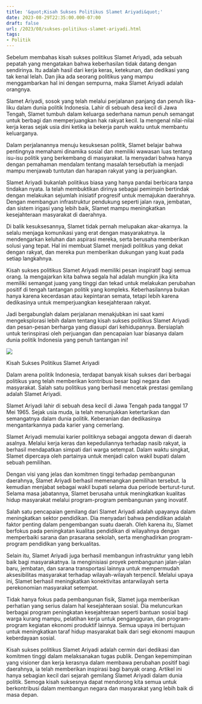 ```yaml
---
title: '&quot;Kisah Sukses Politikus Slamet Ariyadi&quot;'
date: 2023-08-29T22:35:00.000-07:00
draft: false
url: /2023/08/sukses-politikus-slamet-ariyadi.html
tags: 
- Politik
---
```


  

Sebelum membahas kisah sukses politikus Slamet Ariyadi, ada sebuah pepatah yang mengatakan bahwa keberhasilan tidak datang dengan sendirinya. Itu adalah hasil dari kerja keras, ketekunan, dan dedikasi yang tak kenal lelah. Dan jika ada seorang politikus yang mampu menggambarkan hal ini dengan sempurna, maka Slamet Ariyadi adalah orangnya.

  

Slamet Ariyadi, sosok yang telah melalui perjalanan panjang dan penuh lika-liku dalam dunia politik Indonesia. Lahir di sebuah desa kecil di Jawa Tengah, Slamet tumbuh dalam keluarga sederhana namun penuh semangat untuk berbagi dan memperjuangkan hak rakyat kecil. Ia mengenal nilai-nilai kerja keras sejak usia dini ketika ia bekerja paruh waktu untuk membantu keluarganya.

  

Dalam perjalanannya menuju kesuksesan politik, Slamet belajar bahwa pentingnya memahami dinamika sosial dan memiliki wawasan luas tentang isu-isu politik yang berkembang di masyarakat. Ia menyadari bahwa hanya dengan pemahaman mendalam tentang masalah tersebutlah ia menjadi mampu menjawab tuntutan dan harapan rakyat yang ia perjuangkan.

  

Slamet Ariyadi bukanlah politikus biasa yang hanya pandai berbicara tanpa tindakan nyata. Ia telah membuktikan dirinya sebagai pemimpin bertindak dengan melakukan sejumlah inisiatif progresif untuk memajukan daerahnya. Dengan membangun infrastruktur pendukung seperti jalan raya, jembatan, dan sistem irigasi yang lebih baik, Slamet mampu meningkatkan kesejahteraan masyarakat di daerahnya.

  

Di balik kesuksesannya, Slamet tidak pernah melupakan akar-akarnya. Ia selalu menjaga komunikasi yang erat dengan masyarakatnya. Ia mendengarkan keluhan dan aspirasi mereka, serta berusaha memberikan solusi yang tepat. Hal ini membuat Slamet menjadi politikus yang dekat dengan rakyat, dan mereka pun memberikan dukungan yang kuat pada setiap langkahnya.

  

Kisah sukses politikus Slamet Ariyadi memiliki pesan inspiratif bagi semua orang. Ia mengajarkan kita bahwa segala hal adalah mungkin jika kita memiliki semangat juang yang tinggi dan tekad untuk melakukan perubahan positif di tengah tantangan politik yang kompleks. Keberhasilannya bukan hanya karena kecerdasan atau kepintaran semata, tetapi lebih karena dedikasinya untuk memperjuangkan kesejahteraan rakyat.

  

Jadi bergabunglah dalam perjalanan menakjubkan ini saat kami mengeksplorasi lebih dalam tentang kisah sukses politikus Slamet Ariyadi dan pesan-pesan berharga yang diasupi dari kehidupannya. Bersiaplah untuk terinspirasi oleh perjuangan dan pencapaian luar biasanya dalam dunia politik Indonesia yang penuh tantangan ini!

  

![](https://nusantaranews.co/assets/uploads/2021/02/Ariyadi.jpg)

  

Kisah Sukses Politikus Slamet Ariyadi

  

Dalam arena politik Indonesia, terdapat banyak kisah sukses dari berbagai politikus yang telah memberikan kontribusi besar bagi negara dan masyarakat. Salah satu politikus yang berhasil mencetak prestasi gemilang adalah Slamet Ariyadi.

  

Slamet Ariyadi lahir di sebuah desa kecil di Jawa Tengah pada tanggal 17 Mei 1965. Sejak usia muda, ia telah menunjukkan ketertarikan dan semangatnya dalam dunia politik. Keberanian dan dedikasinya mengantarkannya pada karier yang cemerlang.

  

Slamet Ariyadi memulai karier politiknya sebagai anggota dewan di daerah asalnya. Melalui kerja keras dan kepeduliannya terhadap nasib rakyat, ia berhasil mendapatkan simpati dari warga setempat. Dalam waktu singkat, Slamet dipercaya oleh partainya untuk menjadi calon wakil bupati dalam sebuah pemilihan.

  

Dengan visi yang jelas dan komitmen tinggi terhadap pembangunan daerahnya, Slamet Ariyadi berhasil memenangkan pemilihan tersebut. Ia kemudian menjabat sebagai wakil bupati selama dua periode berturut-turut. Selama masa jabatannya, Slamet berusaha untuk meningkatkan kualitas hidup masyarakat melalui program-program pembangunan yang inovatif.

  

Salah satu pencapaian gemilang dari Slamet Ariyadi adalah upayanya dalam meningkatkan sektor pendidikan. Dia menyadari bahwa pendidikan adalah faktor penting dalam pengembangan suatu daerah. Oleh karena itu, Slamet berfokus pada peningkatan kualitas pendidikan di wilayahnya dengan memperbaiki sarana dan prasarana sekolah, serta menghadirkan program-program pendidikan yang berkualitas.

  

Selain itu, Slamet Ariyadi juga berhasil membangun infrastruktur yang lebih baik bagi masyarakatnya. Ia menginisiasi proyek pembangunan jalan-jalan baru, jembatan, dan sarana transportasi lainnya untuk mempermudah aksesibilitas masyarakat terhadap wilayah-wilayah terpencil. Melalui upaya ini, Slamet berhasil meningkatkan konektivitas antarwilayah serta perekonomian masyarakat setempat.

  

Tidak hanya fokus pada pembangunan fisik, Slamet juga memberikan perhatian yang serius dalam hal kesejahteraan sosial. Dia meluncurkan berbagai program peningkatan kesejahteraan seperti bantuan sosial bagi warga kurang mampu, pelatihan kerja untuk pengangguran, dan program-program kegiatan ekonomi produktif lainnya. Semua upaya ini bertujuan untuk meningkatkan taraf hidup masyarakat baik dari segi ekonomi maupun keberdayaan sosial.

  

Kisah sukses politikus Slamet Ariyadi adalah cermin dari dedikasi dan komitmen tinggi dalam melaksanakan tugas publik. Dengan kepemimpinan yang visioner dan kerja kerasnya dalam membawa perubahan positif bagi daerahnya, ia telah memberikan inspirasi bagi banyak orang. Artikel ini hanya sebagian kecil dari sejarah gemilang Slamet Ariyadi dalam dunia politik. Semoga kisah suksesnya dapat mendorong kita semua untuk berkontribusi dalam membangun negara dan masyarakat yang lebih baik di masa depan.